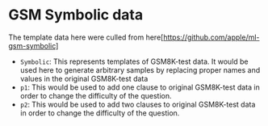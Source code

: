 # GSM Symbolic data

The template data here were culled from here[https://github.com/apple/ml-gsm-symbolic]

- `Symbolic`: This represents templates of GSM8K-test data. It would be used here to generate arbitrary samples by replacing proper names and values in the original GSM8K-test data
- `p1`: This would be used to add one clause to original GSM8K-test data in order to change the difficulty of the question.
- `p2`: This would be used to add two clauses to original GSM8K-test data in order to change the difficulty of the question.